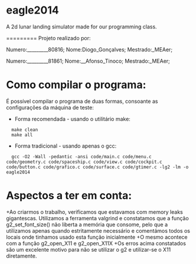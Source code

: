 eagle2014
=========

A 2d lunar landing simulator made for our programming class.

=========
Projeto realizado por:

Numero:_________80816; Nome:Diogo_Gonçalves; Mestrado:_MEAer;

Numero:_________81861; Nome:__Afonso_Tinoco; Mestrado:_MEAer;


Como compilar o programa:
==========
É possível compilar o programa de duas formas, consoante as configurações da máquina de teste:
+ Forma recomendada - usando o utilitário make:
```
  make clean
  make all
```

+ Forma tradicional - usando apenas o gcc:
```
  gcc -O2 -Wall -pedantic -ansi code/main.c code/menu.c code/geometry.c code/spaceship.c code/view.c code/cockpit.c code/button.c code/grafico.c code/surface.c code/gtimer.c -lg2 -lm -o eagle2014
```



Aspectos a ter em conta:
================
+Ao criarmos o trabalho, verificamos que estavamos com memory leaks gigantescas. Utilizamos a ferramenta valgrind e constatamos que a função g2_set_font_size() não liberta a memória que consome, pelo que a utilizamos apenas quando estritamente necessário e comentámos todos os locais onde tinhamos usado esta função inicialmente
+O mesmo acontece com a função g2_open_X11 e g2_open_X11X
+Os erros acima constatados são um excelente motivo para não se utilizar o g2 e utilizar-se o X11 diretamente.
